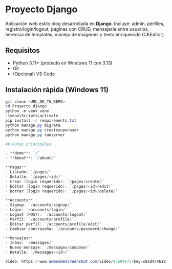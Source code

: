 # Proyecto Django

Aplicación web estilo blog desarrollada en **Django**. Incluye: admin, perfiles, registro/login/logout, páginas con CRUD, mensajería entre usuarios, herencia de templates, manejo de imágenes y texto enriquecido (CKEditor).

## Requisitos
- Python 3.11+ (probado en Windows 11 con 3.13)
- Git
- (Opcional) VS Code

## Instalación rápida (Windows 11)
```powershell
git clone <URL_DE_TU_REPO>
cd Proyecto_django
python -m venv venv
.\venv\Scripts\activate
pip install -r requirements.txt
python manage.py migrate
python manage.py createsuperuser
python manage.py runserver

## Rutas principales

- **Home**: `/`
- **About**: `/about/`

**Pages**
- Listado: `/pages/`
- Detalle: `/pages/<id>/`
- Crear (login requerido): `/pages/create/`
- Editar (login requerido): `/pages/<id>/edit/`
- Borrar (login requerido): `/pages/<id>/delete/`

**Accounts**
- Signup: `/accounts/signup/`
- Login: `/accounts/login/`
- Logout (POST): `/accounts/logout/`
- Perfil: `/accounts/profile/`
- Editar perfil: `/accounts/profile/edit/`
- Cambiar contraseña: `/accounts/password/change/`

**Mensajes**
- Inbox: `/messages/`
- Nuevo mensaje: `/messages/compose/`
- Detalle: `/messages/<id>/`

Video: https://www.awesomescreenshot.com/video/43694975?key=c8ad474618f387ebbfaed7ed0619dfb1